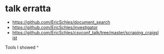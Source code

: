 # talk erratta

* https://github.com/EricSchles/document_search
* https://github.com/EricSchles/investigator
* https://github.com/EricSchles/csvconf_talk/tree/master/scraping_craigslist

Tools I showed ^